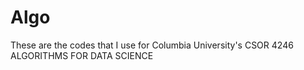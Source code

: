 Algo
====

These are the codes that I use for Columbia University's CSOR 4246 ALGORITHMS FOR DATA SCIENCE
